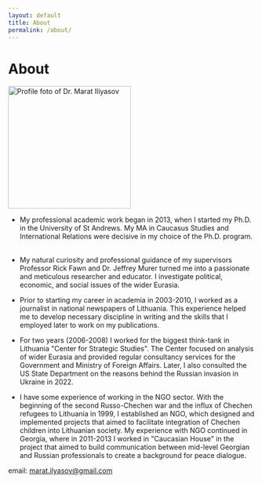 ```yaml
---
layout: default
title: About
permalink: /about/
---
```

# About 

<img height="250px" src="https://marat-iliyasov.github.io/assets/img/Marat.JPG" alt="Profile foto of Dr. Marat Iliyasov">

- My professional academic work began in 2013, when I started my Ph.D. in the University of St Andrews. My MA in Caucasus Studies and International Relations were decisive in my choice of the Ph.D. program.  

- My natural curiosity and professional guidance of my supervisors Professor Rick Fawn and Dr. Jeffrey Murer turned me into a passionate and meticulous researcher and educator. I investigate political, economic, and social issues of the wider Eurasia.

- Prior to starting my career in academia in 2003-2010, I worked as a journalist in national newspapers of Lithuania. This experience helped me to develop necessary discipline in writing and the skills that I employed later to work on my publications.

- For two years (2006-2008) I worked for the biggest think-tank in Lithuania "Center for Strategic Studies". The Center focused on analysis of wider Eurasia and provided regular consultancy services for the Government and Ministry of Foreign Affairs. Later, I also consulted the US State Department on the reasons behind the Russian invasion in Ukraine in 2022.

- I have some experience of working in the NGO sector. With the beginning of the second Russo-Chechen war and the influx of Chechen refugees to Lithuania in 1999, I established an NGO, which designed and implemented projects that aimed to facilitate integration of Chechen children into Lithuanian society. My experience with NGO continued in Georgia, where in 2011-2013 I worked in "Caucasian House" in the project that aimed to build communication between mid-level Georgian and Russian professionals to create a background for peace dialogue.
 

email: marat.ilyasov@gmail.com
